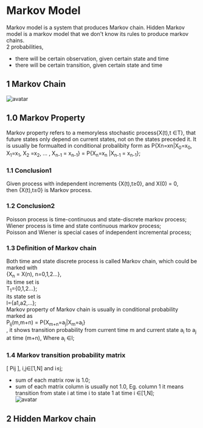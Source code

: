 # Markov Model  
Markov model is a system that produces Markov chain. Hidden Markov model is a markov model that we don't know its rules to produce markov chains.  
2 probabilities,  
* there will be certain observation, given certain state and time  
* there will be certain transition, given certain state and time  

## 1 Markov Chain  
![avatar](https://upload.wikimedia.org/wikipedia/commons/thumb/2/2b/Markovkate_01.svg/220px-Markovkate_01.svg.png)
## 1.0 Markov Property
Markov property refers to a memoryless stochastic process{X(t),t ∈T}, 
that future states only depend on current states, not on the states preceded it. 
It is usually be formualted in conditional probalibity form as 
P{Xn=xn|X<sub>0</sub>=x<sub>0</sub>, X<sub>1</sub>=x<sub>1</sub>, X<sub>2</sub>
=x<sub>2</sub>, ... , X<sub>n-1</sub> = x<sub>n-1</sub>} = P{X<sub>n</sub>=x<sub>n</sub>
|X<sub>n-1</sub> = x<sub>n-1</sub>};

### 1.1 Conclusion1 
Given process with independent increments {X(t),t≥0}, and X(0) = 0,  
then {X(t),t≥0} is Markov process.
### 1.2 Conclusion2  
Poisson process is time-continuous and state-discrete markov process;  
Wiener process is time and state continuous markov process;  
Poisson and Wiener is special cases of independent incremental process;

### 1.3 Definition of Markov chain  
Both time and state discrete process is called Markov chain, which could be marked with  
{X<sub>n</sub> = X(n), n=0,1,2...},  
its time set is  
T<sub>1</sub>={0,1,2...};  
its state set is  
I={a1,a2,...};  
Markov property of Markov chain is usually in conditional probability marked as  
P<sub>ij</sub>(m,m+n) = P{X<sub>m+n</sub>=a<sub>j</sub>|X<sub>m</sub>=a<sub>i</sub>}  
, it shows transition probability from current time m and current state a<sub>i</sub> to a<sub>j</sub> at time (m+n), Where a<sub>i</sub> ∈I;  
### 1.4 Markov transition probability matrix  
[ Pij ], i,j∈[1,N] and i≤j;  
* sum of each matrix row is 1.0;   
* sum of each matrix column is usually not 1.0, Eg. column 1 it means transition from state i at time i to state 1 at time i ∈[1,N];  
![avatar](https://upload.wikimedia.org/wikipedia/en/thumb/3/35/Beanandteddy.jpg/220px-Beanandteddy.jpg)  
## 2 Hidden Markov chain  

